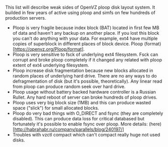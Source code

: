 This list will describe weak sides of OpenVZ ploop disk layout system. It builded in few years of active using ploop and simfs on few hundreds of production servers.

- Ploop is very fragile because index block (BAT) located in first few MB of data and haven't any backup on another place. If you lost this block you can't do anything with your data. For example, ext4 have multiple copies of superblock in different places of block device. Ploop (format)[https://openvz.org/Ploop/format].
- Ploop is very sensitive to fsck of underlying ext4 filesystem. Fsck can corrupt and broke ploop completely if it changed any related with ploop extent of ext4 underlying filesystem. 
- Ploop increase disk fragmentation because new blocks allocated in random places of underlying hard drive. There are no any ways to do defragmentation of disk (but it's possible, theoretically). Any linear read from ploop can produce random seek over hard drive.
- Ploop usage without battery backed hardware controller is a Russian Rullet. Any hard reboot of server can broke hundreds of ploop drives.
- Ploop uses very big block size (1MB) and this can produce wasted space ("slick") for small allocated blocks. 
- Ploop do very bad things with O_DIRECT and fsync (they are completely disabled). This can produce data loss for critical databased but fortunately it's possible to enable fsync over ploop. More details: (here)[http://habrahabr.ru/company/parallels/blog/240197/]
- Troubles with vzctl compact which can't compact really huge not used disks.

